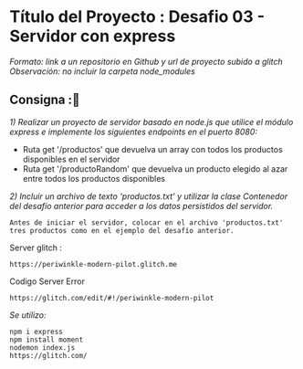 # Título del Proyecto : Desafio 03 - Servidor con express
_Formato: link a un repositorio en Github y url de proyecto subido a glitch_
_Observación: no incluir la carpeta node_modules_

## Consigna :🚀
_1) Realizar un proyecto de servidor basado en node.js que utilice el módulo express e implemente los siguientes endpoints en el puerto 8080:_
* Ruta get '/productos' que devuelva un array con todos los productos disponibles en el servidor
* Ruta get '/productoRandom' que devuelva un producto elegido al azar entre todos los productos disponibles

_2) Incluir un archivo de texto 'productos.txt' y utilizar la clase Contenedor del desafío anterior para acceder a los datos persistidos del servidor._

```
Antes de iniciar el servidor, colocar en el archivo 'productos.txt' tres productos como en el ejemplo del desafío anterior.
```

Server glitch : 
```
https://periwinkle-modern-pilot.glitch.me
```
Codigo Server Error
```
https://glitch.com/edit/#!/periwinkle-modern-pilot
```

_Se utilizo:_
```
npm i express
npm install moment
nodemon index.js
https://glitch.com/
```